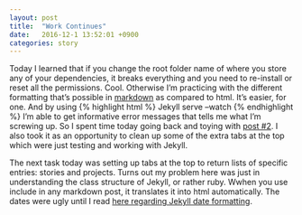 ```yaml
---
layout: post
title:  "Work Continues"
date:   2016-12-1 13:52:01 +0900
categories: story
---
```


Today I learned that if you change the root folder name of where you store any of your dependencies, it breaks everything and you need to re-install or reset all the permissions. Cool.
Otherwise I’m practicing with the different formatting that’s possible in [markdown]( https://en.support.wordpress.com/markdown-quick-reference/) as compared to html. It’s easier, for one. And by using 
{% highlight html %}
Jekyll serve –watch
{% endhighlight %}
I’m able to get informative error messages that tells me what I’m screwing up. So I spent time today going back and toying with [post #2]( https://csdaniel.github.io/blog/wip-begins.html). I also took it as an opportunity to clean up some of the extra tabs at the top which were just testing and working with Jekyll.

The next task today was setting up tabs at the top to return lists of specific entries: stories and projects. Turns out my problem here was just in understanding the class structure of Jekyll, or rather ruby. Wwhen you use include in any markdown post, it translates it into html automatically. The dates were ugly until I read [here regarding Jekyll date formatting]( http://alanwsmith.com/jekyll-liquid-date-formatting-examples). 

